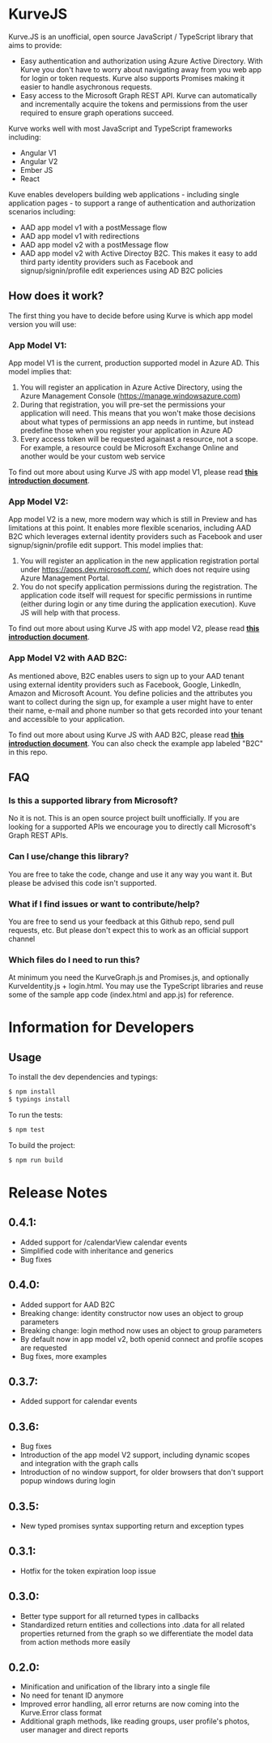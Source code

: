 # KurveJS

Kurve<nolink>.JS is an unofficial, open source JavaScript / TypeScript library that aims to provide:

* Easy authentication and authorization using Azure Active Directory.  With Kurve you don't have to worry about navigating away from you web app for login or token requests.  Kurve also supports Promises making it easier to handle asychronous requests.
* Easy access to the Microsoft Graph REST API.  Kurve can automatically and incrementally acquire the tokens and permissions from the user required to ensure graph operations succeed.

Kurve works well with most JavaScript and TypeScript frameworks including:

* Angular V1
* Angular V2
* Ember JS
* React

Kuve enables developers building web applications - including single application pages - to support a range of authentication and authorization scenarios including:

* AAD app model v1 with a postMessage flow
* AAD app model v1 with redirections
* AAD app model v2 with a postMessage flow
* AAD app model v2 with Active Directoy B2C.  This makes it easy to add third party identity providers such as Facebook and signup/signin/profile edit experiences using AD B2C policies

## How does it work?

The first thing you have to decide before using Kurve is which app model version you will use:

### App Model V1:

App model V1 is the current, production supported model in Azure AD. This model implies that:

1. You will register an application in Azure Active Directory, using the Azure Management Console (<a href="https://manage.windowsazure.com">https://manage.windowsazure.com</a>)
2. During that registration, you will pre-set the permissions your application will need. This means that you won't make those decisions about what types of permissions an app needs in runtime, but instead predefine those when you register your application in Azure AD
3. Every access token will be requested againast a resource, not a scope. For example, a resource could be Microsoft Exchange Online and another would be your custom web service

To find out more about using Kurve JS with app model V1, please read <b><a href="./docs/appModelV1/intro.md">this introduction document</a></b>.

### App Model V2:

App model V2 is a new, more modern way which is still in Preview and has limitations at this point. It enables more flexible scenarios, including AAD B2C which leverages external identity providers such as Facebook and user signup/signin/profile edit support. This model implies that:

1. You will register an application in the new application registration portal under <a href="https://apps.dev.microsoft.com/">https://apps.dev.microsoft.com/</a>, which does not require using Azure Management Portal.
2. You do not specify application permissions during the registration. The application code itself will request for specific permissions in runtime (either during login or any time during the application execution). Kuve JS will help with that process.

To find out more about using Kurve JS with app model V2, please read <b><a href="./docs/appModelV2/intro.md">this introduction document</a></b>.

### App Model V2 with AAD B2C:

As mentioned above, B2C enables users to sign up to your AAD tenant using external identity providers such as Facebook, Google, LinkedIn, Amazon and Microsoft Acount. You define policies and the attributes you want to collect during the sign up, for example a user might have to enter their name, e-mail and phone number so that gets recorded into your tenant and accessible to your application.

To find out more about using Kurve JS with AAD B2C, please read <b><a href="./docs/B2C/intro.md">this introduction document</a></b>. You can also check the example app labeled "B2C" in this repo.

## FAQ

### Is this a supported library from Microsoft?

No it is not. This is an open source project built unofficially. If you are looking for a supported APIs we encourage you to directly call Microsoft's Graph REST APIs.

### Can I use/change this library?

You are free to take the code, change and use it any way you want it. But please be advised this code isn't supported.

### What if I find issues or want to contribute/help?

You are free to send us your feedback at this Github repo, send pull requests, etc. But please don't expect this to work as an official support channel

### Which files do I need to run this?

At minimum you need the KurveGraph.<nolink>js and Promises.<nolink>js, and optionally KurveIdentity.<nolink>js + login.html. You may use the TypeScript libraries and reuse some of the sample app code (index.html and app.<nolink>js) for reference.

# Information for Developers

## Usage

To install the dev dependencies and typings:
```bash
$ npm install
$ typings install
```

To run the tests:
```bash
$ npm test
```

To build the project:
```bash
$ npm run build
```

# Release Notes

## 0.4.1:
 * Added support for /calendarView calendar events
 * Simplified code with inheritance and generics
 * Bug fixes

## 0.4.0:
 * Added support for AAD B2C
 * Breaking change: identity constructor now uses an object to group parameters
 * Breaking change: login method now uses an object to group parameters
 * By default now in app model v2, both openid connect and profile scopes are requested
 * Bug fixes, more examples

## 0.3.7:
 * Added support for calendar events

## 0.3.6:
 * Bug fixes
 * Introduction of the app model V2 support, including dynamic scopes and integration with the graph calls
 * Introduction of no window support, for older browsers that don't support popup windows during login

## 0.3.5:
 * New typed promises syntax supporting return and exception types
 
## 0.3.1:
 * Hotfix for the token expiration loop issue

## 0.3.0:
 * Better type support for all returned types in callbacks
 * Standardized return entities and collections into .data for all related properties returned from the graph so we differentiate the model data from action methods more easily

## 0.2.0:
 * Minification and unification of the library into a single file
 * No need for tenant ID anymore
 * Improved error handling, all error returns are now coming into the Kurve.Error class format
 * Additional graph methods, like reading groups, user profile's photos, user manager and direct reports
